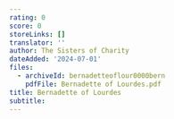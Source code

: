 ```yaml
---
rating: 0
score: 0
storeLinks: []
translator: ''
author: The Sisters of Charity
dateAdded: '2024-07-01'
files:
  - archiveId: bernadetteoflour0000bern
    pdfFile: Bernadette of Lourdes.pdf
title: Bernadette of Lourdes
subtitle: 
---
```


